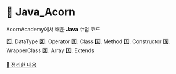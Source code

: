 # 📖 Java_Acorn
AcornAcademy에서 배운 **Java** 수업 코드

1️⃣. DataType
2️⃣. Operator
3️⃣. Class
4️⃣. Method
5️⃣. Constructor
6️⃣. WrapperClass
7️⃣. Array
8️⃣. Extends
<br>

[📕 정리한 내용](https://velog.io/@1000oki/series/Java)
